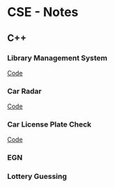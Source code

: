 # CSE - Notes
## C++ 

### Library Management System 

[Code](Library.cpp)

### Car Radar 

[Code](Radar.cpp)

### Car License Plate Check

[Code](LicensePlate.cpp)

### EGN



### Lottery Guessing

